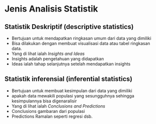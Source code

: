 # Jenis Analisis Statistik

## Statistik Deskriptif (descriptive statistics)
- Bertujuan untuk mendapatkan ringkasan umum dari data yang dimiliki
- Bisa dilakukan dengan membuat visualisasi data atau tabel ringkasan data.
- Yang di lihat ialah *Insights and Ideas*
- Insights adalah pengetahuan yang didapatkan 
- Ideas ialah tahap selanjutnya setelah mendapatkan insights

## Statistik inferensial (inferential statistics)
- Bertujuan untuk membuat kesimpulan dari data yang dimiliki
- apakah data mewakili populasi yang sesungguhnya sehingga kesimpulannya bisa digenaralisir
- Yang di lihat ialah *Conclusions and Predictions*
- Conclusions gambaran dari populasi
- Predictions Ramalan seperti regresi dsb. 

